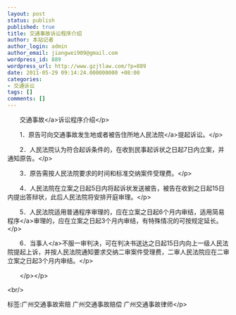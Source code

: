 ```yaml
---
layout: post
status: publish
published: true
title: 交通事故诉讼程序介绍
author: 本站记者
author_login: admin
author_email: jiangwei909@gmail.com
wordpress_id: 889
wordpress_url: http://www.gzjtlaw.com/?p=889
date: 2011-05-29 09:14:24.000000000 +08:00
categories:
- 交通诉讼
tags: []
comments: []
---
```

<p><p>　　<a>交通事故<&#47;a>诉讼程序介绍<&#47;p><p>　　1．原告可向交通事故发生地或者被告住所地<a>人民法院<&#47;a>提起诉讼。<&#47;p><br><p>　　2．人民法院认为符合起诉条件的，在收到民事起诉状之日起7日内立案，并通知原告。<&#47;p><br><p>　　3．原告需按人民法院要求的时间和标准交纳案件受理费。<&#47;p><br><p>　　4．人民法院在立案之日起5日内将起诉状发送被告，被告在收到之日起15日内提出答辩状，此后人民法院将安排开庭审理。<&#47;p><br><p>　　5．人民法院适用普通程序审理的，应在立案之日起6个月内审结，适用<a>简易程序<&#47;a>审理的，应在立案之日起3个月内审结，有特殊情况的可按规定延长。<&#47;p><br><p>　　6．<a>当事人<&#47;a>不服一审判决，可在判决书送达之日起15日内向上一级人民法院提起上诉，并按人民法院通知要求交纳二审案件受理费，二审人民法院应在二审立案之日起3个月内审结。<&#47;p><br><p>　　<&#47;p><&#47;p><br&#47;><p>标签:广州交通事故索赔 广州交通事故赔偿 广州交通事故律师<&#47;p>
